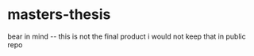 # masters-thesis

bear in mind -- this is not the final product
i would not keep that in public repo
